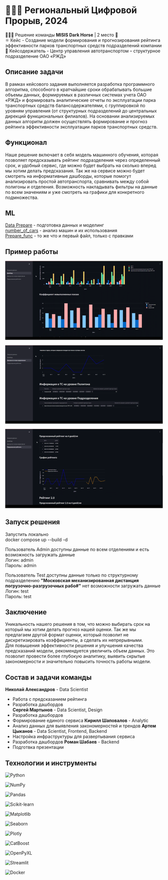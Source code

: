 # 👨🏻‍💻 Региональный Цифровой Прорыв, 2024 
🙋🏻‍♂️ Решение команды **MISIS Dark Horse** | 2 место 🥈  
⚛️ Кейс - Создание модели формирования и прогнозирования рейтинга эффективности парков транспортных средств подразделений компании  
🚆 Кейсодержатель - Центр управления автотранспортом – структурное
подразделение ОАО «РЖД»

## Описание задачи

В рамках кейсового задания выполняется разработка программного алгоритма, способного в кратчайшие сроки обрабатывать большие объемы данных, формируемых в различных системах учета ОАО «РЖД» и формировать аналитические отчеты по эксплуатации парка транспортных средств балансодержателями, с группировкой по уровням управления (от структурных подразделений до центральных дирекций функциональных филиалов). На основании анализируемых данных алгоритм должен осуществлять формирование и прогноз рейтинга эффективности эксплуатации парков транспортных средств.

## Функционал

Наше решение включает в себя модель машинного обучения, которая позволяет предсказывать рейтинг подразделения через определенный срок, и удобный сервис, где можно будет выбрать на сколько вперед мы хотим делать предсказания. Так же на сервисе можно будет смотреть на информативные дашборды, которые помогут анализировать простой автотранспорта, сравнивать между собой полигоны и отделения. Возможность накладывать фильтры на данные по всем значениям и уже смотреть на графики для конкретного подмножества. 

## ML

[Data Prepare](<./ml/Data%20Prepare%20(4).ipynb>) - подготовка данных и моделинг  
[number_of_cars](./ml/number_of_cars.ipynb) - анализ машин и их использования  
[Prepare_func](<./ml/prepare_func%20(3).ipynb>) - то же что и первый файл, только с правками

## Пример работы

![work1](https://github.com/Artem216/rzd_hack/blob/main/imgs/работа1.png)

![work2](https://github.com/Artem216/rzd_hack/blob/main/imgs/работа2.png)

![work2](https://github.com/Artem216/rzd_hack/blob/main/imgs/работа3.png)

## Запуск решения

Запустить локально  
docker compose up --build -d

Пользователь Admin доступны данные по всем отделениям и есть возможность загружать данные  
Логин: admin  
Пароль: admin

Пользователь Test доступны данные только по структурному подразделению **"Московская механизированная дистанция погрузочно-разгрузочных рабо#"** нет возможности загружать данные  
Логин: test  
Пароль: test

## Заключение

Уникальность нашего решения в том, что можно выбирать срок на который мы хотим делать прогноз нашей оценки. Так же мы предлагаем другой формат оценки, который позволит не дискретизировать коэффициенты, а сделать их непрерывными.  
Для повышения эффективности решения и улучшения качества предсказаний модели, рекомендуется увеличить объем данных. Это позволит провести более глубокую аналитику, выявить скрытые закономерности и значительно повысить точность работы модели.

## Состав и задачи команды
**Николай Александров** - Data Scientist 
* Работа с предсказанием рейтинга
* Разработка дашбордов  
**Сергей Мартынов** - Data Scientist, Design 
* Разработка дашбордов
* Формирование единого сервиса
**Кирилл Шаповалов** - Analytic
* Анализ данных для выявления закономерностей и трендов
**Артем Цыканов** - Data Scientist, Frontend, Backend 
* Настройка инфраструктуры для развертывания сервиса
* Разработка дашбордов
**Роман Шабаев** - Backend 
* Подготвка презентации

## Технологии и инструменты

![Python](https://img.shields.io/badge/Python-3.11-blue?logo=python&logoColor=white)

![NumPy](https://img.shields.io/badge/NumPy-1.26.4-blue?logo=numpy&logoColor=white)  

![Pandas](https://img.shields.io/badge/Pandas-2.2.2-blue?logo=pandas&logoColor=white)  

![Scikit-learn](https://img.shields.io/badge/Scikit--Learn-1.5.0-orange?logo=scikit-learn&logoColor=white)  

![Matplotlib](https://img.shields.io/badge/Matplotlib-3.9.0-blue?logo=matplotlib&logoColor=white)  

![Seaborn](https://img.shields.io/badge/Seaborn-0.13.2-blue?logo=seaborn&logoColor=white)  

![Plotly](https://img.shields.io/badge/Plotly-5.22.0-blue?logo=plotly&logoColor=white)  

![CatBoost](https://img.shields.io/badge/CatBoost-1.2.5-yellow?logo=catboost&logoColor=white)  

![OpenPyXL](https://img.shields.io/badge/OpenPyXL-3.1.3-blue?logo=openpyxl&logoColor=white)  

![Streamlit](https://img.shields.io/badge/Streamlit-1.35.0-brightgreen?logo=streamlit&logoColor=white)  

![Docker](https://img.shields.io/badge/Docker-20.10-blue?logo=docker&logoColor=white)
